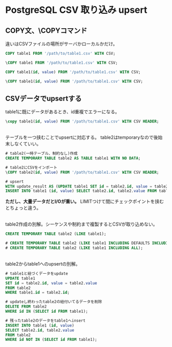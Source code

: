 PostgreSQL CSV 取り込み upsert
===

## COPY文、\COPYコマンド
違いはCSVファイルの場所がサーバかローカルかだけ。

``` sql
COPY table1 FROM '/path/to/table1.csv' WITH CSV;

\COPY table1 FROM '/path/to/table1.csv' WITH CSV;
```

``` sql
COPY table1(id, value) FROM '/path/to/table1.csv' WITH CSV;

\COPY table1(id, value) FROM '/path/to/table1.csv' WITH CSV;
```

## CSVデータでupsertする

table1に既にデータがあるとき、id重複でエラーになる。

``` sql
\copy table1(id, value) FROM '/path/to/table1.csv' WITH CSV HEADER;
```

<br>
テーブルを一つ挟むことでupsertに対応する。
table2はtemporaryなので後始末しなくていい。

``` sql
# table2(一時テーブル、制約なし)作成
CREATE TEMPORARY TABLE table2 AS TABLE table1 WITH NO DATA;

# table2にCSVをインポート
\COPY table2(id, value) FROM '/path/to/table1.csv' WITH CSV HEADER;

# upsert
WITH update_result AS (UPDATE table1 SET id = table2.id, value = table2.value FROM table2 WHERE table1.id = table2.id RETURNING table1.id)
INSERT INTO table1 (id, value) SELECT table2.id, table2.value FROM table2 WHERE table2.id NOT IN (SELECT id FROM update_result);
```

**ただし、大量データだとI/Oが重い。**
LIMITつけて間にチェックポイントを挟むとちょっと違う。

<br>
table2作成の別解。シーケンスや制約まで複製するとCSVが取り込めない。

``` sql
CREATE TEMPORARY TABLE table2 (LIKE table1);

# CREATE TEMPORARY TABLE table2 (LIKE table1 INCLUDING DEFAULTS INCLUDING CONSTRAINTS INCLUDING INDEXES);
# CREATE TEMPORARY TABLE table2 (LIKE table1 INCLUDING ALL);
```

<br>
table2からtable1へのupsertの別解。

``` sql
# table1と紐づくデータをupdate
UPDATE table1 
SET id = table2.id, value = table2.value
FROM table2
WHERE table1.id = table2.id;

# updateし終わったtable2の紐付いてるデータを削除
DELETE FROM table2 
WHERE id IN (SELECT id FROM table1);

# 残ったtable2のデータをtable1へinsert
INSERT INTO table1 (id, value) 
SELECT table2.id, table2.value 
FROM table2 
WHERE id NOT IN (SELECT id FROM table1);
```

